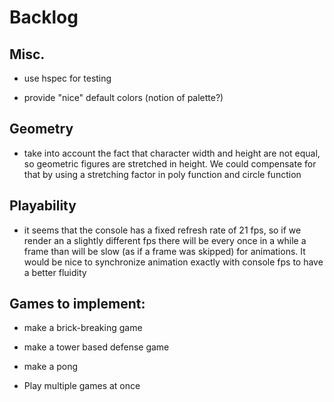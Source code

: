 
# Backlog

## Misc.

- use hspec for testing

- provide "nice" default colors (notion of palette?)

## Geometry

- take into account the fact that character width and height are not equal,
so geometric figures are stretched in height. We could compensate for that by using
a stretching factor in poly function and circle function

## Playability
- it seems that the console has a fixed refresh rate of 21 fps, so if we render an a slightly different fps
there will be every once in a while a frame than will be slow (as if a frame was skipped) for animations.
It would be nice to synchronize animation exactly with console fps to have a better fluidity

## Games to implement:
- make a brick-breaking game
- make a tower based defense game
- make a pong

- Play multiple games at once

